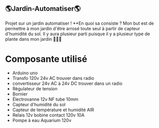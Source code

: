 ## 🌎Jardin-Automatiser🌎
Projet sur un jardin automatiser !
**En quoi sa consiste ? Mon but est de permettre à mon jardin d'être arrosé toute seul à partir de capteur d'humidité du sol. Il y aura plusieur parti puisque il y a plusieur type de plante dans mon jardin 🍅🥒🥕

# Composante utilisé
* Arduino uno
* Transfo 120v 24v AC trouver dans radio
* convertisseur 24v AC à 24v DC trouver dans un radio
* Régulateur de tension 
* Bornier 
* Électrovanne 12v NF tube 10mm
* Capteur d'humidité du sol
* Capteur de température et humidité AIR
* Relais 12v bobine contact 120v 10A
* Pompe à eau Aquarium 120v
